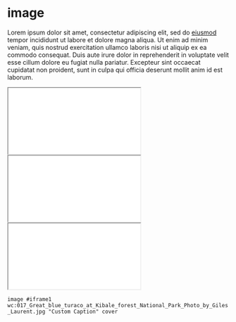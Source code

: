 <style>@import "main.css";</style>

# image

Lorem ipsum dolor sit amet, consectetur adipiscing elit, sed do [eiusmod](/zoomto/iframe1/pct:52.17,60.36,15.46,12.6) tempor incididunt ut labore et dolore magna aliqua. Ut enim ad minim veniam, quis nostrud exercitation ullamco laboris nisi ut aliquip ex ea commodo consequat. Duis aute irure dolor in reprehenderit in voluptate velit esse cillum dolore eu fugiat nulla pariatur. Excepteur sint occaecat cupidatat non proident, sunt in culpa qui officia deserunt mollit anim id est laborum.

<iframe
  src="image/?src=wc:017_Great_blue_turaco_at_Kibale_forest_National_Park_Photo_by_Giles_Laurent.jpg&annos=gh:rsnyder/image-viewer/main/annotations/1d111ead.json&caption=Custom+caption&cover"
  class="medium center box-shadow"
  allowfullscreen
></iframe>

<iframe
  src="image/?manifest=https://iiif.harvardartmuseums.org/manifests/object/299843&seq=3"
  class="center box-shadow"
  allowfullscreen
></iframe>

<iframe
  src="image/?manifest=https://iiif.bodleian.ox.ac.uk/iiif/manifest/e32a277e-91e2-4a6d-8ba6-cc4bad230410.json"
  class="center box-shadow"
  allowfullscreen
></iframe>

`image #iframe1 wc:017_Great_blue_turaco_at_Kibale_forest_National_Park_Photo_by_Giles_Laurent.jpg "Custom Caption" cover`

